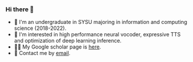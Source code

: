 ### Hi there 👋

- 🏫 I'm an undergraduate in SYSU majoring in information and computing science (2018-2022).
- 🌱 I'm interested in high performance neural vocoder, expressive TTS and optimization of deep learning inference.
- 👨‍🎓 My Google scholar page is [here](https://scholar.google.com/citations?user=vqbQ1dQAAAAJ&hl=zh-CN).
- 💬 Contact me by [email](mailto:xcmyz@outlook.com).

<!-- <img src="https://github-readme-stats.vercel.app/api?username=xcmyz&show_icons=true&icon_color=805AD5&text_color=718096&bg_color=ffffff&hide_title=true" /> -->

<!-- - 👯 I’m looking to collaborate on ...
- 🤔 I’m looking for help with ...
- 💬 Ask me about ...
- 📫 How to reach me: ...
- 😄 Pronouns: ...
- ⚡ Fun fact: ... -->
